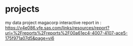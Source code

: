 # projects
my data project
magacorp interactive report in : https://v4e086.vfe.sas.com/links/resources/report?uri=%2Freports%2Freports%2F00a61ec4-4007-4107-ace5-175f971a07d5&page=vi6
